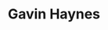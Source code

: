 ---
title: Gavin Haynes
position: 6
job-title: Development Producer
email: gavin.haynes@we-are-novel.com
---